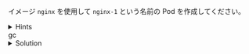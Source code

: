イメージ `nginx` を使用して `nginx-1` という名前の Pod を作成してください。


<details>
  <summary>Hints</summary>

`kubectl run` コマンドを使用します。

</details>
gc
<details>
  <summary>Solution</summary>

`kubectl run nginx-1 --image=nginx`{{execute}} を実行します。

</details>
